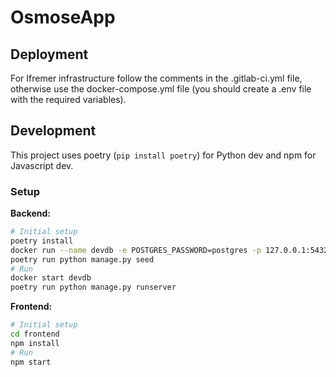# OsmoseApp

## Deployment

For Ifremer infrastructure follow the comments in the .gitlab-ci.yml file, otherwise use the docker-compose.yml file (you should create a .env file with the required variables).

## Development

This project uses poetry (`pip install poetry`) for Python dev and npm for Javascript dev.

### Setup

**Backend:**
```bash
# Initial setup
poetry install
docker run --name devdb -e POSTGRES_PASSWORD=postgres -p 127.0.0.1:5432:5432 -d postgis/postgis
poetry run python manage.py seed
# Run
docker start devdb
poetry run python manage.py runserver
```

**Frontend:**
```bash
# Initial setup
cd frontend
npm install
# Run
npm start
```
